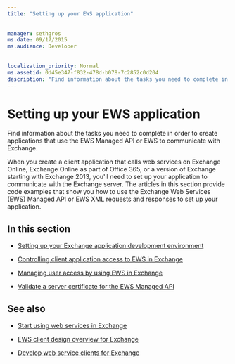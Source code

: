 ```yaml
---
title: "Setting up your EWS application"
 
 
manager: sethgros
ms.date: 09/17/2015
ms.audience: Developer
 
 
localization_priority: Normal
ms.assetid: 0d45e347-f832-478d-b078-7c2852c0d204
description: "Find information about the tasks you need to complete in order to create applications that use the EWS Managed API or EWS to communicate with Exchange."
---
```


# Setting up your EWS application

Find information about the tasks you need to complete in order to create applications that use the EWS Managed API or EWS to communicate with Exchange. 
  
When you create a client application that calls web services on Exchange Online, Exchange Online as part of Office 365, or a version of Exchange starting with Exchange 2013, you'll need to set up your application to communicate with the Exchange server. The articles in this section provide code examples that show you how to use the Exchange Web Services (EWS) Managed API or EWS XML requests and responses to set up your application.
  
## In this section

- [Setting up your Exchange application development environment](setting-up-your-exchange-application-development-environment.md)
    
- [Controlling client application access to EWS in Exchange](controlling-client-application-access-to-ews-in-exchange.md)
    
- [Managing user access by using EWS in Exchange](managing-user-access-by-using-ews-in-exchange.md)
    
- [Validate a server certificate for the EWS Managed API](how-to-validate-a-server-certificate-for-the-ews-managed-api.md)
    
## See also


- [Start using web services in Exchange](start-using-web-services-in-exchange.md)
    
- [EWS client design overview for Exchange](ews-client-design-overview-for-exchange.md)
    
- [Develop web service clients for Exchange](develop-web-service-clients-for-exchange.md)
    

